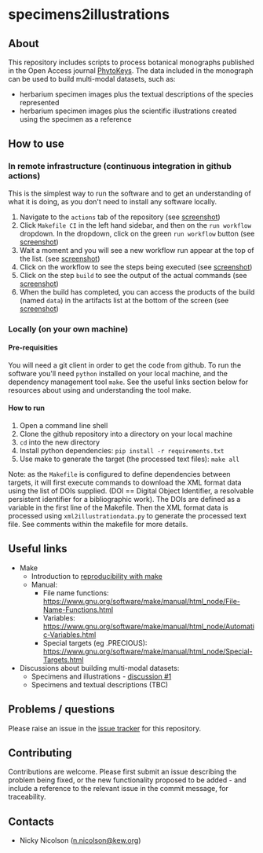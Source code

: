 # specimens2illustrations

## About

This repository includes scripts to process botanical monographs published in the Open Access journal [PhytoKeys](https://phytokeys.pensoft.net).
The data included in the monograph can be used to build multi-modal datasets, such as:
- herbarium specimen images plus the textual descriptions of the species represented
- herbarium specimen images plus the scientific illustrations created using the specimen as a reference

## How to use

### In remote infrastructure (continuous integration in github actions)

This is the simplest way to run the software and to get an understanding of what it is doing, as you don't need to install any software locally.

1. Navigate to the `actions` tab of the repository (see [screenshot](https://github.com/KewBridge/specimens2illustrations/assets/3758694/163fcd30-311d-4f73-84ce-10bf1463275a))
2. Click `Makefile CI` in the left hand sidebar, and then on the `run workflow` dropdown. In the dropdown, click on the green `run workflow` button (see [screenshot](https://github.com/KewBridge/specimens2illustrations/assets/3758694/737ff333-9f4a-4984-96c8-d8b2fb02e488))
3. Wait a moment and you will see a new workflow run appear at the top of the list. (see [screenshot](https://github.com/KewBridge/specimens2illustrations/assets/3758694/4d6636a6-f3cc-44dc-895e-eca60326bdd8))
4. Click on the workflow to see the steps being executed (see [screenshot](https://github.com/KewBridge/specimens2illustrations/assets/3758694/661daf83-1c1e-4162-b120-9fb544a84aac))
5. Click on the step `build` to see the output of the actual commands (see [screenshot](https://github.com/KewBridge/specimens2illustrations/assets/3758694/dce9027a-586f-461b-9796-b8e22860561c))
6. When the build has completed, you can access the products of the build (named `data`) in the artifacts list at the bottom of the screen (see [screenshot](https://github.com/KewBridge/specimens2illustrations/assets/3758694/8cc2f05f-5e99-4002-b7ed-d468f244cf4d))

### Locally (on your own machine)

#### Pre-requisities
You will need a git client in order to get the code from github. 
To run the software you'll need `python` installed on your local machine, and the dependency management tool `make`. See the useful links section below for resources about using and understanding the tool make. 

#### How to run
1. Open a command line shell
2. Clone the github repository into a directory on your local machine
3. `cd` into the new directory
3. Install python dependencies: `pip install -r requirements.txt`
4. Use make to generate the target (the processed text files): `make all`

Note: as the `Makefile` is configured to define dependencies between targets, it will first execute commands to download the XML format data using the list of DOIs supplied. (DOI == Digital Object Identifier, a resolvable persistent identifier for a bibliographic work). The DOIs are defined as a variable in the first line of the Makefile. Then the XML format data is processed using `xml2illustrationdata.py` to generate the processed text file. See comments within the makefile for more details.

## Useful links

- Make
    - Introduction to [reproducibility with make](https://the-turing-way.netlify.app/reproducible-research/make.html)
    - Manual:
        - File name functions: https://www.gnu.org/software/make/manual/html_node/File-Name-Functions.html
        - Variables: https://www.gnu.org/software/make/manual/html_node/Automatic-Variables.html
        - Special targets (eg .PRECIOUS): https://www.gnu.org/software/make/manual/html_node/Special-Targets.html
- Discussions about building multi-modal datasets:
    -   Specimens and illustrations - [discussion #1](https://github.com/orgs/KewBridge/discussions/1)
    -   Specimens and textual descriptions (TBC)

## Problems / questions

Please raise an issue in the [issue tracker](https://github.com/KewBridge/specimens2illustrations/issues) for this repository.

## Contributing

Contributions are welcome. Please first submit an issue describing the problem being fixed, or the new functionality proposed to be added - and include a reference to the relevant issue in the commit message, for traceability.

## Contacts

- Nicky Nicolson (n.nicolson@kew.org)
